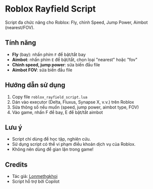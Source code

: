 # Roblox Rayfield Script

Script đa chức năng cho Roblox: Fly, chỉnh Speed, Jump Power, Aimbot (nearest/FOV).

## Tính năng
- **Fly** (bay): nhấn phím `F` để bật/tắt bay
- **Aimbot**: nhấn phím `E` để bật/tắt, chọn loại "nearest" hoặc "fov"
- **Chỉnh speed, jump power**: sửa biến đầu file
- **Aimbot FOV**: sửa biến đầu file

## Hướng dẫn sử dụng
1. Copy file `roblox_rayfield_script.lua`
2. Dán vào executor (Delta, Fluxus, Synapse X, v.v.) trên Roblox
3. Sửa thông số nếu muốn (speed, jump power, aimbot type, FOV)
4. Vào game, nhấn F để bay, E để bật/tắt aimbot

## Lưu ý
- Script chỉ dùng để học tập, nghiên cứu.
- Sử dụng script có thể vi phạm điều khoản dịch vụ của Roblox.
- Không nên dùng để gian lận trong game!

## Credits
- Tác giả: [Lonmethgkhoi](https://github.com/Lonmethgkhoi)
- Script hỗ trợ bởi Copilot
